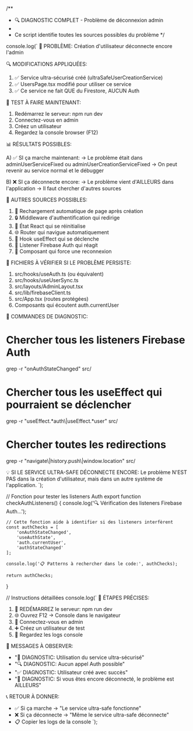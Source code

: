 /**
 * 🔍 DIAGNOSTIC COMPLET - Problème de déconnexion admin
 * 
 * Ce script identifie toutes les sources possibles du problème
 */

console.log(`
🚨 PROBLÈME: Création d'utilisateur déconnecte encore l'admin

🔍 MODIFICATIONS APPLIQUÉES:
1. ✅ Service ultra-sécurisé créé (ultraSafeUserCreationService)
2. ✅ UsersPage.tsx modifié pour utiliser ce service
3. ✅ Ce service ne fait QUE du Firestore, AUCUN Auth

🧪 TEST À FAIRE MAINTENANT:
1. Redémarrez le serveur: npm run dev
2. Connectez-vous en admin
3. Créez un utilisateur
4. Regardez la console browser (F12)

📊 RÉSULTATS POSSIBLES:

A) ✅ SI ça marche maintenant:
   → Le problème était dans adminUserServiceFixed ou adminUserCreationServiceFixed
   → On peut revenir au service normal et le débugger

B) ❌ SI ça déconnecte encore:
   → Le problème vient d'AILLEURS dans l'application
   → Il faut chercher d'autres sources

🔎 AUTRES SOURCES POSSIBLES:

1. 🔄 Rechargement automatique de page après création
2. 🔒 Middleware d'authentification qui redirige
3. 📱 État React qui se réinitialise
4. 🌐 Router qui navigue automatiquement
5. 🔧 Hook useEffect qui se déclenche
6. 📡 Listener Firebase Auth qui réagit
7. 🎯 Composant qui force une reconnexion

🔧 FICHIERS À VÉRIFIER SI LE PROBLÈME PERSISTE:

1. src/hooks/useAuth.ts (ou équivalent)
2. src/hooks/useUserSync.ts
3. src/layouts/AdminLayout.tsx
4. src/lib/firebaseClient.ts
5. src/App.tsx (routes protégées)
6. Composants qui écoutent auth.currentUser

🚀 COMMANDES DE DIAGNOSTIC:

# Chercher tous les listeners Firebase Auth
grep -r "onAuthStateChanged" src/

# Chercher tous les useEffect qui pourraient se déclencher
grep -r "useEffect.*auth\\|useEffect.*user" src/

# Chercher toutes les redirections
grep -r "navigate\\|history.push\\|window.location" src/

💡 SI LE SERVICE ULTRA-SAFE DÉCONNECTE ENCORE:
Le problème N'EST PAS dans la création d'utilisateur,
mais dans un autre système de l'application.
`);

// Fonction pour tester les listeners Auth
export function checkAuthListeners() {
    console.log('🔍 Vérification des listeners Firebase Auth...');
    
    // Cette fonction aide à identifier si des listeners interfèrent
    const authChecks = [
        'onAuthStateChanged',
        'useAuthState',
        'auth.currentUser',
        'authStateChanged'
    ];
    
    console.log('📋 Patterns à rechercher dans le code:', authChecks);
    
    return authChecks;
}

// Instructions détaillées
console.log(`
📝 ÉTAPES PRÉCISES:

1. 🔄 REDÉMARREZ le serveur: npm run dev
2. 🌐 Ouvrez F12 → Console dans le navigateur  
3. 🔑 Connectez-vous en admin
4. ➕ Créez un utilisateur de test
5. 👀 Regardez les logs console

🎯 MESSAGES À OBSERVER:
- "🚨 DIAGNOSTIC: Utilisation du service ultra-sécurisé"
- "🔍 DIAGNOSTIC: Aucun appel Auth possible"
- "✅ DIAGNOSTIC: Utilisateur créé avec succès"
- "🎯 DIAGNOSTIC: Si vous êtes encore déconnecté, le problème est AILLEURS"

📞 RETOUR À DONNER:
- ✅ Si ça marche → "Le service ultra-safe fonctionne"
- ❌ Si ça déconnecte → "Même le service ultra-safe déconnecte"
- 📋 Copier les logs de la console
`);
